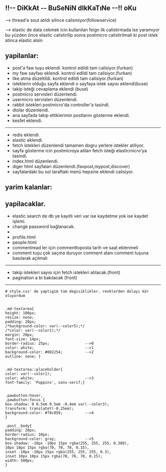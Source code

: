 ## !!-- DiKkAt -- BuSeNiN dIkKaTıNe --!!  oKu
--> thread'e sout atıldı silince calismiyor(followservice)      

--> elastic de data cekmek icin kullanilan feign ilk calistirmada ise yaramıyor
bu yüzden önce elastic calistirilip sonra postmicro calistirilmali
ki post istek atinca elastic alsin      



## yapilanlar:
* post'a faw tuşu eklendi. kontrol edildi tam calisiyor.(furkan)
* my faw sayfası eklendi. kontrol edildi tam calisiyor.(furkan)
* like atma düzeltildi. kontrol edildi tam calisiyor.(furkan)
* isteklerin olduğu sayfa eklendi o sayfaya istek sayısı eklendi(buse)
* takip isteği cevaplama eklendi (buse)
* postmicro servisleri düzenlendi.
* usermicro servisleri düzenlendi.
* rabbit istekleri postmicro'da controller'a tasindi.
* dtolar düzenlendi.
* ana sayfada takip ettiklerimin postlarını gösterme eklendi.
* kesfet eklendi.
----
* redis eklendi.
* elastic eklendi.
* fetch istekleri düzenlendi tamamen dogru yerlere istekler atiliyor.
* sayfa gösterme icin postmicroya atilan fetch isteği elasticmicro'ya tasindi.
* index.html düzenlendi.
* diger html sayfalari düzenlendi.(favpost,mypost,discover)
* sayfalardaki bu sol taraftaki menü hepsine eklendi calisiyor.


## yarim kalanlar:

## yapilacaklar.
* elastic search de db ye kayıtlı veri var ise kaydetme yok ise kaydet işlemi.
* change password bağlanacak.
* 
* profile.html
* people.html
* commentread ler için commenttoposta tarih ve saat eklenmeli
* comment tuşu çok saçma duruyor comment alanı comment tuşuna basılarak açılmalı



---
* takip istekleri sayısı için fetch istekleri atılacak.(front)
* pagination a bi bakılacak (front)
---




    # style.css' de yaptigim tüm degisiklikler. renklerden dolayı kör oluyordum


    .md-textarea{
    height: 100px;
    resize: none;
    padding: 20px;
    /*background-color: var(--color5);*/
    /*color: var(--color1);*/
    margin: 20px;
    font-size: 14px;
    border-radius: 25px;                -->0
    color: white;                       -->1
    background-color: #002254;          -->2
    outline: none; }
    
    
    .md-textarea::placeholder{
    color: var(--color1);
    color: white;                       -->3
    font-family: 'Poppins', sans-serif;}
    

    .pawbutton:hover,
    .pawbutton:focus {
    box-shadow: 0 0.5em 0.5em -0.4em var(--color3);
    transform: translateY(-0.25em);
    background-color: #78c059;          -->4
    }

    .post__body{
    padding: 20px;
    border-radius: 10px;
    background-color: gray;             -->5
    box-shadow: -10px -10px 15px rgba(255, 255, 255, 0.389),
    10px 10px 15px rgba(70, 70, 70, 0.15),
    inset -10px -10px 15px rgba(255, 255, 255, 0.3),
    inset 10px 10px 15px rgba(70, 70, 70, 0.15);
    width: 500px;
    }


